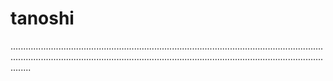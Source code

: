 # tanoshi

................................................................................................................................................................................................................................................................